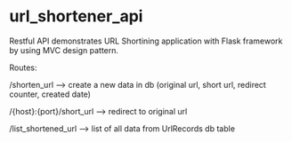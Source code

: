 # url_shortener_api

Restful API demonstrates URL Shortining application with Flask framework by using MVC design pattern.


Routes:

  /shorten_url              --> create a new data in db (original url, short url, redirect counter, created date)
  
  /{host}:{port}/short_url  --> redirect to original url
  
  /list_shortened_url       --> list of all data from UrlRecords db table
